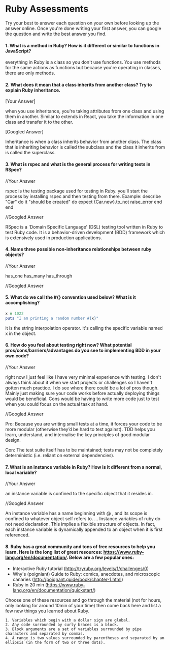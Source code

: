 # Ruby Assessments

Try your best to answer each question on your own before looking up the answer online. Once you're done writing your first answer, you can google the question and write the best answer you find.


#### 1. What is a method in Ruby? How is it different or similar to functions in JavaScript?

everything in Ruby is a class so you don't use functions. You use methods for the same actions as functions but because you're operating in classes, there are only methods. 

#### 2. What does it mean that a class inherits from another class? Try to explain Ruby inheritance. 


[Your Answer]

when you use inheritance, you're taking attributes from one class and using them in another. Similar to extends in React, you take the information in one class and transfer it to the other.

[Googled Answer]

Inheritance is when a class inherits behavior from another class. The class that is inheriting behavior is called the subclass and the class it inherits from is called the superclass.


#### 3. What is rspec and what is the general process for writing tests in RSpec?

//Your Answer

 rspec is the testing package used for testing in Ruby. you'll start the process by installing rspec and then testing from there.
 Example:
            describe "Car" do
                it "should be created" do
                expect {Car.new}.to_not raise_error
                end
                end
            

//Googled Answer

RSpec is a 'Domain Specific Language' (DSL) testing tool written in Ruby to test Ruby code. It is a behavior-driven development (BDD) framework which is extensively used in production applications.


#### 4. Name three possible non-inheritance relationships between ruby objects? 

//Your Answer

has_one
has_many
has_through

//Googled Answer


#### 5. What do we call the #{} convention used below? What is it accomplishing?

```ruby
x = 1022
puts "I am printing a random number #{x}"
```

it is the string interpolation operator. it's calling the specific variable named x in the object.

#### 6. How do you feel about testing right now? What potential pros/cons/barriers/advantages do you see to implementing BDD in your own code?

//Your Answer

right now I just feel like I have very minimal experience with testing. I don't always think about it when we start projects or challenges so I haven't gotten much practice. I do see where there could be a lot of pros though. Mainly just making sure your code works before actually deploying things would be beneficial. Cons would be having to write more code just to test when you could focus on the actual task at hand.

//Googled Answer

Pro:
Because you are writing small tests at a time, it forces your code to be more modular (otherwise they’d be hard to test against). TDD helps you learn, understand, and internalise the key principles of good modular design.

Con:
The test suite itself has to be maintained; tests may not be completely deterministic (i.e. reliant on external dependencies).

#### 7. What is an instance variable in Ruby? How is it different from a normal, local variable?

//Your Answer

an instance variable is confined to the specific object that it resides in.

//Googled Answer

An instance variable has a name beginning with @ , and its scope is confined to whatever object self refers to. ... Instance variables of ruby do not need declaration. This implies a flexible structure of objects. In fact, each instance variable is dynamically appended to an object when it is first referenced.

#### 8. Ruby has a great community and tons of free resources to help you learn. Here is the long list of great resources: https://www.ruby-lang.org/en/documentation/. Below are a few popular ones:
- Interactive Ruby tutorial (http://tryruby.org/levels/1/challenges/0)
- Why's (poigniant) Guide to Ruby: comics, anecdotes, and microscopic canaries (http://poignant.guide/book/chapter-1.html)
- Ruby in 20 min (https://www.ruby-lang.org/en/documentation/quickstart/)


Choose one of these resources and go through the material (not for hours, only looking for around 10min of your time) then come back here and list a few new things you learned about Ruby.

    1. Variables which begin with a dollar sign are global.
    2. Any code surrounded by curly braces is a block.
    3. Block arguments are a set of variables surrounded by pipe characters and separated by commas.
    4. A range is two values surrounded by parentheses and separated by an ellipsis (in the form of two or three dots).
    